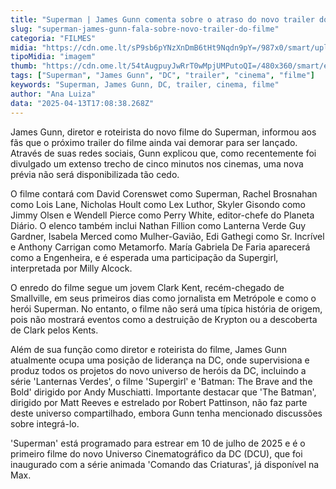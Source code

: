 ```yaml
---
title: "Superman | James Gunn comenta sobre o atraso do novo trailer do filme"
slug: "superman-james-gunn-fala-sobre-novo-trailer-do-filme"
categoria: "FILMES"
midia: "https://cdn.ome.lt/sP9sb6pYNzXnDmB6tHt9Nqdn9pY=/987x0/smart/uploads/conteudo/fotos/supermanvariante_rsKuxUU.jpg"
tipoMidia: "imagem"
thumb: "https://cdn.ome.lt/54tAugpuyJwRrT0wMpjUMPutoQI=/480x360/smart/extras/conteudos/supermanvariante_GfkVwjv.jpg"
tags: ["Superman", "James Gunn", "DC", "trailer", "cinema", "filme"]
keywords: "Superman, James Gunn, DC, trailer, cinema, filme"
author: "Ana Luiza"
data: "2025-04-13T17:08:38.268Z"
---
```


James Gunn, diretor e roteirista do novo filme do Superman, informou aos fãs que o próximo trailer do filme ainda vai demorar para ser lançado. Através de suas redes sociais, Gunn explicou que, como recentemente foi divulgado um extenso trecho de cinco minutos nos cinemas, uma nova prévia não será disponibilizada tão cedo.

<blockquote class="twitter-tweet"><a href="https://twitter.com/user/status/1911155320505937985"></a></blockquote>

O filme contará com David Corenswet como Superman, Rachel Brosnahan como Lois Lane, Nicholas Hoult como Lex Luthor, Skyler Gisondo como Jimmy Olsen e Wendell Pierce como Perry White, editor-chefe do Planeta Diário. O elenco também inclui Nathan Fillion como Lanterna Verde Guy Gardner, Isabela Merced como Mulher-Gavião, Edi Gathegi como Sr. Incrível e Anthony Carrigan como Metamorfo. María Gabriela De Faria aparecerá como a Engenheira, e é esperada uma participação da Supergirl, interpretada por Milly Alcock.

O enredo do filme segue um jovem Clark Kent, recém-chegado de Smallville, em seus primeiros dias como jornalista em Metrópole e como o herói Superman. No entanto, o filme não será uma típica história de origem, pois não mostrará eventos como a destruição de Krypton ou a descoberta de Clark pelos Kents.

Além de sua função como diretor e roteirista do filme, James Gunn atualmente ocupa uma posição de liderança na DC, onde supervisiona e produz todos os projetos do novo universo de heróis da DC, incluindo a série 'Lanternas Verdes', o filme 'Supergirl' e 'Batman: The Brave and the Bold' dirigido por Andy Muschiatti. Importante destacar que 'The Batman', dirigido por Matt Reeves e estrelado por Robert Pattinson, não faz parte deste universo compartilhado, embora Gunn tenha mencionado discussões sobre integrá-lo.

'Superman' está programado para estrear em 10 de julho de 2025 e é o primeiro filme do novo Universo Cinematográfico da DC (DCU), que foi inaugurado com a série animada 'Comando das Criaturas', já disponível na Max.